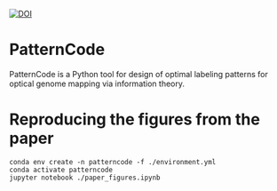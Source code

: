 [![DOI](https://zenodo.org/badge/589631647.svg)](https://zenodo.org/badge/latestdoi/589631647)

# PatternCode

PatternCode is a Python tool for design of optimal labeling patterns for optical genome mapping via information theory.
<!-- See the [paper]() for details. -->

# Reproducing the figures from the paper

```shell
conda env create -n patterncode -f ./environment.yml
conda activate patterncode
jupyter notebook ./paper_figures.ipynb
```

